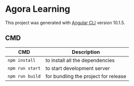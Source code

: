 # Agora Learning 

This project was generated with [Angular CLI](https://github.com/angular/angular-cli) version 10.1.5.


## CMD

CMD | Description |   
--- | ----------- |
`npm install` | to install all the dependencies |
`npm run start` | to start development server |
`npm run build` | for bundling the project for release|


